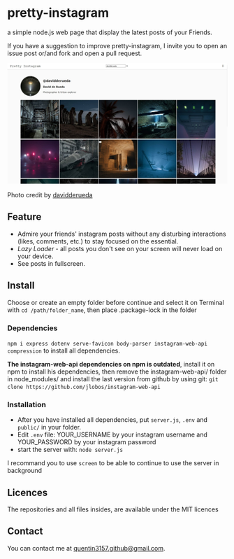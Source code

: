 # pretty-instagram

a simple node.js web page that display the latest posts of your Friends.

If you have a suggestion to improve pretty-instagram, I invite you to open an issue post or/and fork and open a pull request.

![Screenshot](screenshot.jpg)

Photo credit by [davidderueda](https://www.instagram.com/davidderueda/)


## Feature

* Admire your friends' instagram posts without any disturbing interactions (likes, comments, etc.) to stay focused on the essential.
* *Lazy Loader* - all posts you don't see on your screen will never load on your device.
* See posts in fullscreen.


## Install


Choose or create an empty folder before continue and select it on Terminal with `cd /path/folder_name`, then place .package-lock in the folder

### Dependencies

`npm i express dotenv serve-favicon body-parser instagram-web-api compression` to install all dependencies.

**The instagram-web-api dependencies on npm is outdated**, install it on npm to install his dependencies, then remove the instagram-web-api/ folder in node_modules/ and install the last version from github by using git:
`git clone https://github.com/jlobos/instagram-web-api`

### Installation

- After you have installed all dependencies, put `server.js`, `.env` and `public/` in your folder.
- Edit `.env` file:  YOUR_USERNAME by your instagram username and YOUR_PASSWORD by your instagram password
- start the server with: `node server.js`

I recommand you to use `screen` to be able to continue to use the server in background

## Licences

The repositories and all files insides, are available under the MIT licences

## Contact

You can contact me at [quentin3157.github@gmail.com](mailto:quentin3157.github@gmail.com).
